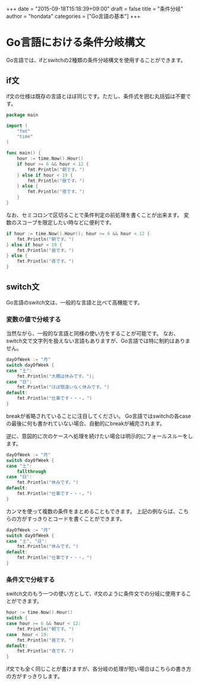 +++
date = "2015-09-18T15:18:39+09:00"
draft = false
title = "条件分岐"
author = "hondata"
categories = ["Go言語の基本"]
+++

# Go言語における条件分岐構文

Go言語では、ifとswitchの2種類の条件分岐構文を使用することができます。

## if文

if文の仕様は既存の言語とほぼ同じです。ただし、条件式を囲む丸括弧は不要です。

```go
package main

import (
    "fmt"
    "time"
)

func main() {
    hour := time.Now().Hour()
    if hour >= 6 && hour < 12 {
        fmt.Println("朝です。")
    } else if hour < 19 {
        fmt.Println("昼です。")
    } else {
        fmt.Println("夜です。")
    }
}
```

なお、セミコロンで区切ることで条件判定の前処理を書くことが出来ます。
変数のスコープを限定したい時などに便利です。

```go
if hour := time.Now().Hour(); hour >= 6 && hour < 12 {
    fmt.Println("朝です。")
} else if hour < 19 {
    fmt.Println("昼です。")
} else {
    fmt.Println("夜です。")
}
```

## switch文

Go言語のswitch文は、一般的な言語と比べて高機能です。

### 変数の値で分岐する

当然ながら、一般的な言語と同様の使い方をすることが可能です。
なお、switch文で文字列を扱えない言語もありますが、Go言語では特に制約はありません。

```go
dayOfWeek := "月"
switch dayOfWeek {
case "土":
    fmt.Println("大概は休みです。");
case "日":
    fmt.Println("ほぼ間違いなく休みです。")
default:
    fmt.Println("仕事です・・・。")
}
```

breakが省略されていることに注目してください。
Go言語ではswitchの各caseの最後に何も書かれていない場合、自動的にbreakが補完されます。

逆に、意図的に次のケースへ処理を続けたい場合は明示的にフォールスルーをします。

```go
dayOfWeek := "月"
switch dayOfWeek {
case "土":
    fallthrough
case "日":
    fmt.Println("休みです。")
default:
    fmt.Println("仕事です・・・。")
}
```

カンマを使って複数の条件をまとめることもできます。
上記の例ならば、こちらの方がすっきりとコードを書くことができます。

```go
dayOfWeek := "月"
switch dayOfWeek {
case "土", "日":
    fmt.Println("休みです。")
default:
    fmt.Println("仕事です・・・。")
}
```

### 条件文で分岐する

switch文のもう一つの使い方として、if文のように条件文での分岐に使用することができます。

```go
hour := time.Now().Hour()
switch {
case hour >= 6 && hour < 12:
    fmt.Println("朝です。")
case  hour < 19:
    fmt.Println("昼です。")
default:
    fmt.Println("夜です。")
}
```

if文でも全く同じことが書けますが、各分岐の処理が短い場合はこちらの書き方の方がすっきりします。
